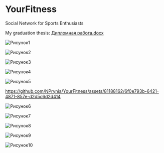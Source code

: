 # YourFitness
Social Network for Sports Enthusiasts 

My graduation thesis:
[Дипломная работа.docx](https://github.com/user-attachments/files/16482964/default.docx)

![Рисунок1](https://github.com/NPrynia/YourFitness/assets/81188162/3e30d922-d22d-44a6-bbc9-b32801f19bfa)

![Рисунок2](https://github.com/NPrynia/YourFitness/assets/81188162/293fb337-df60-4ecd-85e6-c8e77fdd24e1)

![Рисунок3](https://github.com/NPrynia/YourFitness/assets/81188162/5eff81cf-814d-46e3-a88b-0afb49c21b5a)

![Рисунок4](https://github.com/NPrynia/YourFitness/assets/81188162/5f966f14-daea-4bb0-a88f-ff26622f4347)

![Рисунок5](https://github.com/NPrynia/YourFitness/assets/81188162/0e390aa4-66cb-47b0-b7da-d1853cd3cfe2)

https://github.com/NPrynia/YourFitness/assets/81188162/6f0e793b-6421-4871-857e-d2d5c6d2d414

![Рисунок6](https://github.com/NPrynia/YourFitness/assets/81188162/cfd0c818-9097-4031-8942-3abb5fc9182b)

![Рисунок7](https://github.com/NPrynia/YourFitness/assets/81188162/fc205734-2367-4a59-8fc6-1af08b4c2be0)

![Рисунок8](https://github.com/NPrynia/YourFitness/assets/81188162/75584275-0d74-426e-adc0-d24d64f50262)

![Рисунок9](https://github.com/NPrynia/YourFitness/assets/81188162/b61aa368-85f5-4553-a0ea-a052a975faa5)

![Рисунок10](https://github.com/NPrynia/YourFitness/assets/81188162/ac132518-4bfd-4774-9953-6b29185b687d)

